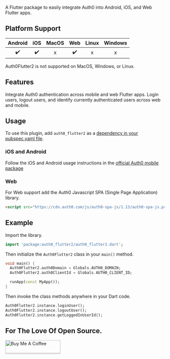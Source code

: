 A Flutter package to easily integrate Auth0 into Android, iOS, and Web Flutter apps.

## Platform Support

| Android | iOS | MacOS | Web | Linux | Windows |
| :-----: | :-: | :---: | :-: | :---: | :----: |
|   ✔️    | ✔️  |  x   | ✔️  |  x   |   x   |

Auth0Flutter2 is not supported on MacOS, Windows, or Linux.

## Features

Integrate Auth0 authentication across mobile and web Flutter apps. Login users, logout users, and identify currently authenticated users across web and mobile.

## Usage

To use this plugin, add `auth0_flutter2` as a [dependency in your pubspec.yaml file](https://plus.fluttercommunity.dev/docs/overview).

### iOS and Android

Follow the iOS and Android usage instructions in the [official Auth0 mobile package](https://pub.dev/packages/auth0_flutter)

### Web

For Web support add the Auth0 Javascript SPA (Single Page Application) library.

```html
<script src="https://cdn.auth0.com/js/auth0-spa-js/1.13/auth0-spa-js.production.js"></script>
```

## Example

Import the library.

```dart
import 'package:auth0_flutter2/auth0_flutter2.dart';
```

Then initialize the `Auth0Flutter2` class in your `main()` method.

```dart
void main() {
  Auth0Flutter2.auth0Domain = Globals.AUTH0_DOMAIN;
  Auth0Flutter2.auth0ClientId = Globals.AUTH0_CLIENT_ID;

  runApp(const MyApp());
}
```

Then invoke the class methods anywhere in your Dart code.

```dart
Auth0Flutter2.instance.loginUser();
Auth0Flutter2.instance.logoutUser();
Auth0Flutter2.instance.getLoggedInUserId();
```


## For The Love Of Open Source.

<a href="https://www.buymeacoffee.com/apogee23" target="_blank"><img src="https://www.buymeacoffee.com/assets/img/custom_images/orange_img.png" alt="Buy Me A Coffee" style="height: 41px !important;width: 174px !important;box-shadow: 0px 3px 2px 0px rgba(190, 190, 190, 0.5) !important;-webkit-box-shadow: 0px 3px 2px 0px rgba(190, 190, 190, 0.5) !important;" ></a>
